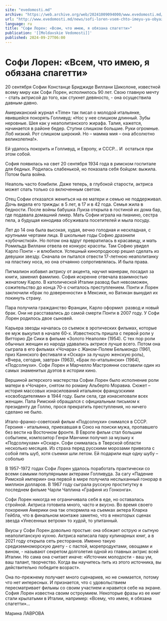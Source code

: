 ```yaml
---
site: "evedomosti.md"
archive: "https://web.archive.org/web/20241009094000/www.evedomosti.md/news/sofi-loren-vsem-chto-imeyu-ya-obyazana-spagetti"
url: "http://www.evedomosti.md/news/sofi-loren-vsem-chto-imeyu-ya-obyazana-spagetti"
language: ru
title: "Софи Лорен: «Всем, что имею, я обязана спагетти»"
publication: '[[Moldavskie Vedomosti]]'
published: 2024-09-27T06:00
---
```


# Софи Лорен: «Всем, что имею, я обязана спагетти»

20 сентября Софии Констанце Бриджиде Виллани Шиколоне, известной всему миру как Софи Лорен, исполнилось 90 лет. Свою главную мечту - стать актрисой до того, как стукнет девяносто, - она осуществила давным-давно.

Американский журнал «Time» так писал о молодой итальянке, явившейся покорять Голливуд: «Нос у нее слишком длинный. Зубы неровные. Шея как у неаполитанского жирафа. Талия, кажется, начинается в районе бедер. Ступни слишком большие. Руки огромные. Лоб низкий. Рот слишком широкий. Но – мамма мия – она абсолютно великолепна!».

Ей удалось покорить и Голливуд, и Европу, и СССР… И  остаться при этом собой.

София появилась на свет 20 сентября 1934 года в римском госпитале для бедных. Родилась слабенькой, но показала себя бойцом: выжила. Потом была война.

Неаполь часто бомбили. Даже теперь, в глубокой старости, актриса может спать только со включенным светом.

Отец Софии отказался жениться на ее матери и семью не поддерживал. Дочь видела его трижды: в 5 лет, в 17 и в 42 года. Семья жила в бедности. После войны бабушка Луиза открыла в гостиной их дома бар, где подавала домашний ликер. Мать Софии играла на пианино, сестра пела, а будущая кинодива обсуживала посетителей и мыла посуду.

Лет до 14 она была высокая, худая, вечно голодная и нескладная, с крупными чертами лица. В школьные годы Софию дразнили «зубочисткой». Но потом она вдруг превратилась в красавицу, и мать Ромильда Виллани отвела ее конкурс красоты. Там Софию увидел Карло Понти - и влюбился. Успешный кинопродюсер решил сделать из девушки звезду. Сначала он пытался отвести 17-летнюю неаполитанку на пластику носа, но она отчаянно сопротивлялась. И была права.

Пигмалион избавил актрису от акцента, научил манерам, посадил за книги, заменил фамилию. София искренне отвечала взаимностью женатому Карло. В католической Италии развод был невозможен, сожительство до конца 70-х считалось преступлением. Понти и Лорен заключили «брак по доверенности» в Мексике, но Ватикан вынудил их покинуть страну.

Пара получила гражданство Франции, Карло оформил  развод и новый брак. Они не расставались до самой смерти Понти в 2007 году. У Софи Лорен родилось двое сыновей.

Карьера звезды началась со съемок в эротических фильмах, которые ее муж выкупил в начале 60-х. Известность пришла с первой роли у Витторио Де Сики в фильме «Золото Неаполя» (1954). С тех пор роли обычных женщин из народа удавались актрисе лучше всего. Потом она сыграла в его фильмах «Чочара» с Жаном-Полем Бельмондо (1961, приз Каннского фестиваля и «Оскар» за лучшую женскую роль), «Вчера, сегодня, завтра» (1963), «Брак по-итальянски» (1964), «Подсолнухи». Софи Лорен и Марчелло Мастроянни составили один из самых знаменитых дуэтов в истории кино.

Вершиной актерского мастерства Софии Лорен было исполнение роли матери в «Чочаре», снятом по роману Альберто Моравиа. Сюжет – история массовых изнасилований итальянок французскими «освободителями» в 1944 году. Были села, где изнасиловали всех женщин. Папа Римский обращался с официальным письмом к президенту де Голлю, прося прекратить преступления, но ничего сделано не было.

Итало-франко-советский фильм «Подсолнухи» снимался в СССР. Героиня - итальянка, приехавшая в Союз на поиски мужа, пропавшего без вести на Восточном фронте. В Европе фильм стал большим событием, композитор Генри Манчини получил за музыку к «Подсолнухам» «Оскар». Софи снималась в Тверской области несколько месяцев. Из страха перед русскими морозами привезла с собой пять шуб, хотя съемки шли летом. Ей подарили еще одну шубу – соболью

В 1957-1972 годах Софи Лорен удалось поработать практически со всеми самыми популярными актерами Голливуда. За сагу «Падение Римской империи» она первой в мире получила неслыханный гонорар в миллион долларов. В 1967 году сыграла русскую проститутку в последнем фильме Чарли Чаплина «Графиня из Гонконга».

Софи Лорен никогда не ограничивала себя в еде, но оставалась стройной. Актриса готовила много, часто и вкусно. Во время своего покорения Америки она так откормила на съемках актера Кларка Гейбла, что в финальном монтаже заметно, что в некоторых сценах звезда «Унесенных ветром» то худой, то упитанный.

Вкусы у Софи Лорен довольно простые: она обожает острую и сытную неаполитанскую кухню. Актриса написала пару кулинарных книг, а в 2021 году открыла сеть ресторанов. Именно такую средиземноморскую диету - с пастой, морепродуктами, овощами и вином, - называют секретом долголетия одной из главных актрис всей Италии. Но сама она считает иначе: «Источник молодости - ваш ум, ваш талант, творчество. Когда вы научитесь пить из этого источника, вы действительно победите возраст».

Она по-прежнему получает много сценариев, но не снимается, потому что нет интересных. И признается, что с удовольствием пересматривает фильмы со своим участием и нравится себе на экране. София Лорен известна своим остроумием. Некоторые фразы из ее книг стали крылатыми в Италии, например: «Всему, что имею, я обязана спагетти»…

Марина ЛАВРОВА
